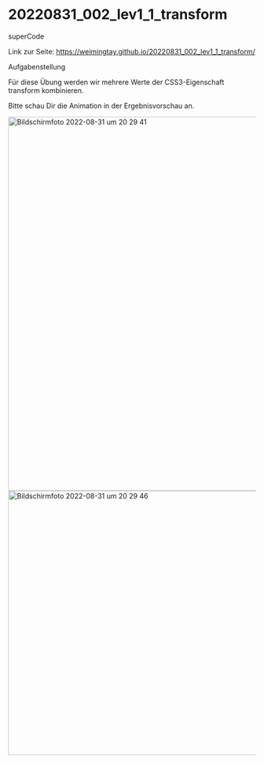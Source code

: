 # 20220831_002_lev1_1_transform
superCode

Link zur Seite: https://weimingtay.github.io/20220831_002_lev1_1_transform/

Aufgabenstellung

Für diese Übung werden wir mehrere Werte der CSS3-Eigenschaft transform kombinieren.

Bitte schau Dir die Animation in der Ergebnisvorschau an.

<img width="760" alt="Bildschirmfoto 2022-08-31 um 20 29 41" src="https://user-images.githubusercontent.com/110397919/187752943-f5bbe8d1-7afb-4d52-a630-275b07ba246f.png">
<img width="537" alt="Bildschirmfoto 2022-08-31 um 20 29 46" src="https://user-images.githubusercontent.com/110397919/187752949-a7a9b779-3003-4edd-babe-0c09611cd538.png">
